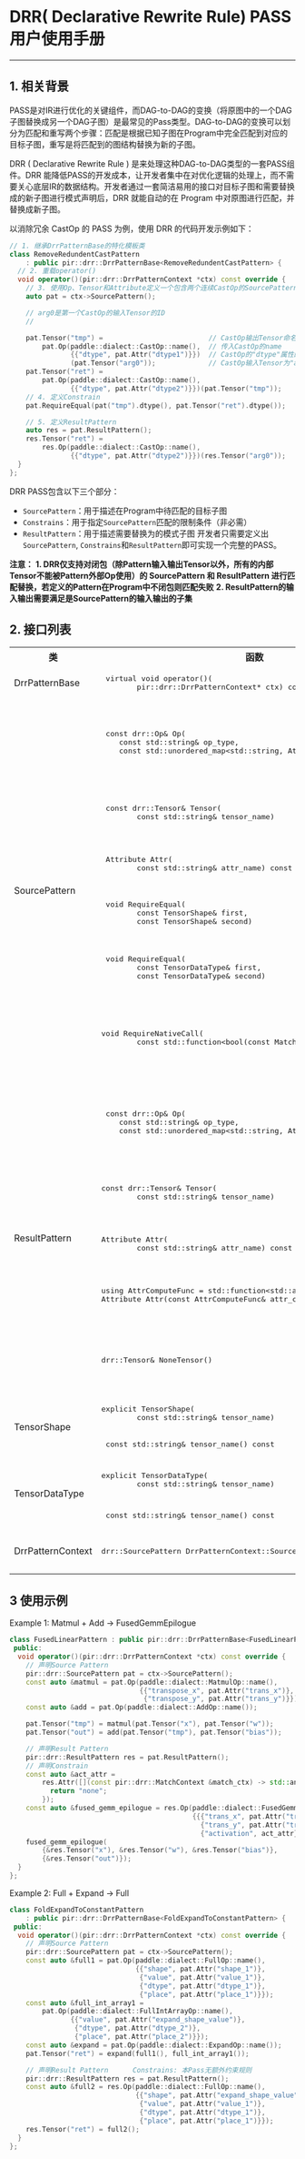 # DRR( Declarative Rewrite Rule) PASS用户使用手册
---
## 1. 相关背景

PASS是对IR进行优化的关键组件，而DAG-to-DAG的变换（将原图中的一个DAG子图替换成另一个DAG子图）是最常见的Pass类型。DAG-to-DAG的变换可以划分为匹配和重写两个步骤：匹配是根据已知子图在Program中完全匹配到对应的目标子图，重写是将匹配到的图结构替换为新的子图。

DRR ( Declarative Rewrite Rule ) 是来处理这种DAG-to-DAG类型的一套PASS组件。DRR 能降低PASS的开发成本，让开发者集中在对优化逻辑的处理上，而不需要关心底层IR的数据结构。开发者通过一套简洁易用的接口对目标子图和需要替换成的新子图进行模式声明后，DRR 就能自动的在 Program 中对原图进行匹配，并替换成新子图。

以消除冗余 CastOp 的 PASS 为例，使用 DRR 的代码开发示例如下：
~~~ c++
// 1. 继承DrrPatternBase的特化模板类
class RemoveRedundentCastPattern
    : public pir::drr::DrrPatternBase<RemoveRedundentCastPattern> {
  // 2. 重载operator()
  void operator()(pir::drr::DrrPatternContext *ctx) const override {
    // 3. 使用Op、Tensor和Attribute定义一个包含两个连续CastOp的SourcePattern
    auto pat = ctx->SourcePattern();

    // arg0是第一个CastOp的输入Tensor的ID
    //

    pat.Tensor("tmp") =                          // CastOp输出Tensor命名为"tmp"
        pat.Op(paddle::dialect::CastOp::name(),  // 传入CastOp的name
               {{"dtype", pat.Attr("dtype1")}})  // CastOp的"dtype"属性的对应的全局唯一ID为"dtype1"
               (pat.Tensor("arg0"));             // CastOp输入Tensor为"arg0"
    pat.Tensor("ret") =
        pat.Op(paddle::dialect::CastOp::name(),
               {{"dtype", pat.Attr("dtype2")}})(pat.Tensor("tmp"));
    // 4. 定义Constrain
    pat.RequireEqual(pat("tmp").dtype(), pat.Tensor("ret").dtype());

    // 5. 定义ResultPattern
    auto res = pat.ResultPattern();
    res.Tensor("ret") =
        res.Op(paddle::dialect::CastOp::name(),
               {{"dtype", pat.Attr("dtype2")}})(res.Tensor("arg0"));
  }
};
~~~

DRR PASS包含以下三个部分：
+ `SourcePattern`：用于描述在Program中待匹配的目标子图
+ `Constrains`：用于指定`SourcePattern`匹配的限制条件（非必需）
+ `ResultPattern`：用于描述需要替换为的模式子图
开发者只需要定义出`SourcePattern`, `Constrains`和`ResultPattern`即可实现一个完整的PASS。

**注意：**
**1. DRR仅支持对闭包（除Pattern输入输出Tensor以外，所有的内部Tensor不能被Pattern外部Op使用）的 SourcePattern 和 ResultPattern 进行匹配替换，若定义的Pattern在Program中不闭包则匹配失败**
**2. ResultPattern的输入输出需要满足是SourcePattern的输入输出的子集**
## 2. 接口列表

<table>
	 <tr>
		<th> 类 </th>
		<th> 函数 </th>
		<th> 功能描述 </th>
		<th> 参数解释 </th>
	 </tr>
	<tr>
		<td rowspan="1">DrrPatternBase</td>
		<td> <pre> virtual void operator()(
        pir::drr::DrrPatternContext* ctx) const </pre></td>
		<td> 实现DRR PASS的入口函数 </td>
		<td> ctx: 创建Patten所需要的Context参数</td>
	</tr>
	<tr>
		<td rowspan="6"> SourcePattern</td>
		<td><pre> const drr::Op& Op(
    const std::string& op_type,
    const std::unordered_map&lt;std::string, Attribute&gt;& attributes)</pre></td>
		<td> 在SourcePattern中定义一个Op</td>
		<td> op_type: 定义的op名称，可以通过paddle::dialect::xxOp
	::name()接口获取 <br> attributes : 所创建的Op的属性信息 </td>
	</tr>
	<tr>
		<td><pre> const drr::Tensor& Tensor(
        const std::string& tensor_name) </pre></td>
		<td> 在SourcePattern中定义一个名为tensor_name的tensor</td>
		<td>  tensor_name: 定义的Tensor的名称，需要满足SourcePattern内唯一 </td>
	</tr>
	<tr>
		<td> <pre> Attribute Attr(
        const std::string& attr_name) const </pre></td>
		<td> 在SourcePattern中定义一个名为attr_name的属性 </td>
		<td> attr_name: 属性的名称，需要满足SourcePattern内唯一 </td>
	</tr>
	<tr>
		<td><pre> void RequireEqual(
        const TensorShape& first,
        const TensorShape& second)</pre></td>
		<td> 要求SourcePattern中两个Tensor的TensorShape相同</td>
		<td> first: 第一个TensorShape <br> second : 第二个TensorShape</td>
	</tr>
		<tr>
		<td><pre> void RequireEqual(
        const TensorDataType& first,
        const TensorDataType& second)</pre></td>
		<td> 要求SourcePattern中两个Tensor的数据类型相同</td>
		<td> first: 第一个Tensor的DataType <br> second : 第二个Tensor的DataType</td>
	</tr>
	<tr>
		<td> <pre>void RequireNativeCall(
        const std::function&lt;bool(const MatchContext&)&gt;& custom_fn)</pre></td>
		<td> 在SourcePattern中定义一个约束，可以利用此接口和lamda表达式实现对SourcePattern的自定义约束</td>
		<td> custom_fn: 自定义的约束函数</td>
	</tr>
	<tr>
		<td rowspan="5"> ResultPattern</td>
				<td><pre> const drr::Op& Op(
    const std::string& op_type,
    const std::unordered_map&lt;std::string, Attribute&gt;&  attributes) </pre></td>
		<td> 在ResultPattern中定义一个Op </td>
		<td> op_type: 定义的op名称，可以通过paddle::dialect::xxOp
	::name()接口获取<br> attributes : 所创建的Op的属性信息 </td>
	</tr>
	<tr>
		<td> <pre>const drr::Tensor& Tensor(
        const std::string& tensor_name)</pre></td>
		<td> 在ResultPattern中定义一个名为tensor_name的tensor</td>
		<td> tensor_name: 定义的Tensor的名称，需要满足ResultPattern内唯一 </td>
	</tr>
	<tr>
		<td><pre>Attribute Attr(
        const std::string& attr_name) const </pre></td>
		<td> 在 ResultPattern 中定义一个名为 attr_name 的属性 </td>
		<td> attr_name: 属性的名称，需要满足ResultPattern内唯一 </td>
	</tr>
<tr>
		<td><pre>using AttrComputeFunc = std::function&lt;std::any(const MatchContext&)&gt;;
Attribute Attr(const AttrComputeFunc& attr_compute_func) const</pre></td>
		<td> 通过自定义的计算逻辑AttrComputeFunc，创建出一个Attribute</td>
		<td>attr_compute_func: 自定义的计算逻辑</td>
	</tr>
	<tr>
		<td> <pre>drr::Tensor& NoneTensor()</pre></td>
		<td> 当一个 Op的输入Tensor 是一个可选项并且不需要时，需要使用 NoneTensor 来占位</td>
		<td> / </td>
	</tr>
	<tr>
		<td rowspan="2"> TensorShape</td>
		<td><pre>explicit TensorShape(
        const std::string& tensor_name) </pre></td>
		<td> 抽象出来描述Tensor的shape的类 </td>
		<td> tensor_name: 被描述的Tensor的name </td>
	</tr>
	<tr>
		<td><pre> const std::string& tensor_name() const</pre></td>
		<td> 获取tensor的name</td>
		<td>  / </td>
	</tr>
	<tr>
		<td rowspan="2"> TensorDataType</td>
		<td><pre>explicit TensorDataType(
        const std::string& tensor_name)</pre></td>
		<td> 抽象出来的描述Tensor中元素数据类型的类</td>
		<td> tensor_name: 被描述的Tensor的name </td>
	</tr>
	<tr>
		<td><pre> const std::string& tensor_name() const</pre></td>
		<td> 获取tensor的name</td>
		<td> / </td>
	</tr>
	<tr>
		<td rowspan="1"> DrrPatternContext</td>
		<td><pre>drr::SourcePattern DrrPatternContext::SourcePattern()</pre> </td>
		<td> 创建一个SourcePattern对象，并返回 </td>
		<td> / </td>
	</tr>
</table>

## 3 使用示例
Example 1: Matmul + Add -> FusedGemmEpilogue
~~~ c++
class FusedLinearPattern : public pir::drr::DrrPatternBase<FusedLinearPattern> {
 public:
  void operator()(pir::drr::DrrPatternContext *ctx) const override {
    // 声明Source Pattern
    pir::drr::SourcePattern pat = ctx->SourcePattern();
    const auto &matmul = pat.Op(paddle::dialect::MatmulOp::name(),
                                {{"transpose_x", pat.Attr("trans_x")},
                                 {"transpose_y", pat.Attr("trans_y")}});
    const auto &add = pat.Op(paddle::dialect::AddOp::name());

    pat.Tensor("tmp") = matmul(pat.Tensor("x"), pat.Tensor("w"));
    pat.Tensor("out") = add(pat.Tensor("tmp"), pat.Tensor("bias"));

    // 声明Result Pattern
    pir::drr::ResultPattern res = pat.ResultPattern();
    // 声明Constrain
    const auto &act_attr =
        res.Attr([](const pir::drr::MatchContext &match_ctx) -> std::any {
          return "none";
        });
    const auto &fused_gemm_epilogue = res.Op(paddle::dialect::FusedGemmEpilogueOp::name(),
                                             {{{"trans_x", pat.Attr("trans_x")},
                                               {"trans_y", pat.Attr("trans_y")},
                                               {"activation", act_attr}}});
    fused_gemm_epilogue(
        {&res.Tensor("x"), &res.Tensor("w"), &res.Tensor("bias")},
        {&res.Tensor("out")});
  }
};
~~~

Example 2: Full + Expand -> Full
~~~ c++
class FoldExpandToConstantPattern
    : public pir::drr::DrrPatternBase<FoldExpandToConstantPattern> {
 public:
  void operator()(pir::drr::DrrPatternContext *ctx) const override {
    // 声明Source Pattern
    pir::drr::SourcePattern pat = ctx->SourcePattern();
    const auto &full1 = pat.Op(paddle::dialect::FullOp::name(),
                               {{"shape", pat.Attr("shape_1")},
                                {"value", pat.Attr("value_1")},
                                {"dtype", pat.Attr("dtype_1")},
                                {"place", pat.Attr("place_1")}});
    const auto &full_int_array1 =
        pat.Op(paddle::dialect::FullIntArrayOp::name(),
               {{"value", pat.Attr("expand_shape_value")},
                {"dtype", pat.Attr("dtype_2")},
                {"place", pat.Attr("place_2")}});
    const auto &expand = pat.Op(paddle::dialect::ExpandOp::name());
    pat.Tensor("ret") = expand(full1(), full_int_array1());

    // 声明Result Pattern      Constrains: 本Pass无额外约束规则
    pir::drr::ResultPattern res = pat.ResultPattern();
    const auto &full2 = res.Op(paddle::dialect::FullOp::name(),
                               {{"shape", pat.Attr("expand_shape_value")},
                                {"value", pat.Attr("value_1")},
                                {"dtype", pat.Attr("dtype_1")},
                                {"place", pat.Attr("place_1")}});
    res.Tensor("ret") = full2();
  }
};
~~~

